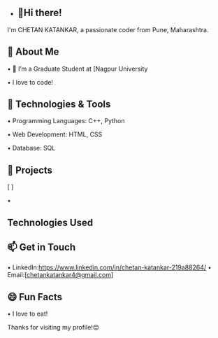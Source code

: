 - ## 👋Hi there!
I'm CHETAN KATANKAR, a passionate coder from Pune, Maharashtra.

##  🚀 About Me

•	 🔭 I’m a Graduate Student at [Nagpur University

 • I love to code!

 ## 🔧 Technologies & Tools
•	Programming Languages: C++, Python

•	Web Development: HTML, CSS

•	Database: SQL

## 📂 Projects
 [ ]

 •	
 
## Technologies Used


## 📫 Get in Touch

•	LinkedIn:https://www.linkedin.com/in/chetan-katankar-219a88264/
•	Email:[chetankatankar4@gmail.com]

## 😄 Fun Facts
•	I love to eat!


Thanks for visiting my profile!😊

<!---
Chetankatankar/Chetankatankar is a ✨ special ✨ repository because its `README.md` (this file) appears on your GitHub profile.
You can click the Preview link to take a look at your changes.
--->

